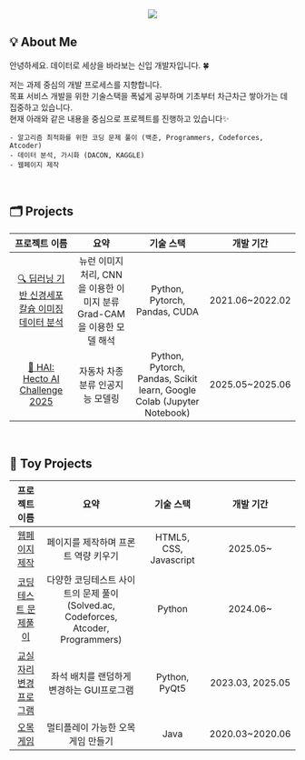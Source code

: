 <div align="center">
   <img src="https://capsule-render.vercel.app/api?type=waving&color=gradient&customColorList=0,1,2,3,6,10,14,16,18,19,20,21,24,25,26,27,30&height=180&text=TAEHEE's%20github🛫&animation=twinkling&fontColor=ffffff&fontSize=50" />
    </div>
    <div style="text-align: left;"> 
</div>


## 💡 About Me
안녕하세요. 데이터로 세상을 바라보는 신입 개발자입니다. 🍀
<br>

저는 과제 중심의 개발 프로세스를 지향합니다.<br>
목표 서비스 개발을 위한 기술스택을 폭넓게 공부하며 기초부터 차근차근 쌓아가는 데 집중하고 있습니다.<br>
현재 아래와 같은 내용을 중심으로 프로젝트를 진행하고 있습니다✨
```
- 알고리즘 최적화를 위한 코딩 문제 풀이 (백준, Programmers, Codeforces, Atcoder)
- 데이터 분석, 가시화 (DACON, KAGGLE)
- 웹페이지 제작
```


<br>

<!--
## 🛠️ Tech Stacks 
|Category|Tech Stack|
|:---:|:---:|
|**Programming Languages** |<p align="left"> <img src="https://img.shields.io/badge/Python-3776AB?style=for-the-badge&logo=Python&logoColor=white"> <img src="https://img.shields.io/badge/C-A8B9CC?style=for-the-badge&logo=C&logoColor=white"> </p> |
|**Library**|<p align="left"> <img alt="Static Badge" src="https://img.shields.io/badge/Pytorch-EE4C2C?style=for-the-badge&logo=Pytorch&logoColor=white"> <img alt="Static Badge" src="https://img.shields.io/badge/Pandas-%23150458?style=for-the-badge&logo=Pandas&logoColor=white"> <img alt="Static Badge" src="https://img.shields.io/badge/Selenium-%2343B02A?style=for-the-badge&logo=selenium&logoColor=white"> </p> |
|**Tool**|<p align="left"> <img src="https://img.shields.io/badge/Git-F05032?style=for-the-badge&logo=Git&logoColor=white"> <img alt="Static Badge" src="https://img.shields.io/badge/jupyter-%23F37626?style=for-the-badge&logo=jupyter&logoColor=white"> </p> |
|**Colabration**|<p align="left"> <img src="https://img.shields.io/badge/Notion-%23000000.svg?style=for-the-badge&logo=notion&logoColor=white"/>  <img src="https://img.shields.io/badge/Slack-4A154B?style=for-the-badge&logo=slack&logoColor=white"/> </p> |
<br>
-->

## 🗂️ Projects
|프로젝트 이름|요약|기술 스택|개발 기간|
|:---:|:---:|:---:|:---:|
|[🔍 딥러닝 기반 신경세포 칼슘 이미징 데이터 분석](https://github.com/taeddy/Neuron_CNN_Interpretation)|뉴런 이미지 처리, CNN을 이용한 이미지 분류 Grad-CAM을 이용한 모델 해석|Python, Pytorch, Pandas, CUDA|2021.06~2022.02|
|[🤖 HAI: Hecto AI Challenge 2025](https://github.com/taeddy/HAI-Hecto-AI-Challenge-2025)|자동차 차종 분류 인공지능 모델링|Python, Pytorch, Pandas, Scikit learn, Google Colab (Jupyter Notebook)|2025.05~2025.06|

<br>

## 🤖 Toy Projects
|프로젝트 이름|요약|기술 스택|개발 기간|
|:---:|:---:|:---:|:---:|
|[웹페이지 제작](https://github.com/taeddy/htmlProjects)|페이지를 제작하며 프론트 역량 키우기|HTML5, CSS, Javascript|2025.05~|
|[코딩 테스트 문제풀이](https://github.com/taeddy/codingTest)|다양한 코딩테스트 사이트의 문제 풀이<br>(Solved.ac, Codeforces, Atcoder, Programmers)|Python|2024.06~|
|[교실 자리변경 프로그램](https://github.com/taeddy/ReplaceSeat)|좌석 배치를 랜덤하게 변경하는 GUI프로그램|Python, PyQt5|2023.03, 2025.05|
|[오목 게임](https://github.com/taeddy/GomokuGame)|멀티플레이 가능한 오목 게임 만들기|Java|2020.03~2020.06|

<br>

<!--
## 🏅 Stats 
<div align="center>
    <img src="https://github-readme-stats.vercel.app/api?username=taeddy" height="160" /> 
    <img src="https://github-readme-stats.vercel.app/api/top-langs/?username=taeddy&layout=compact" height="160" />
</div> 
<br>
<div align="center">
<a href="https://www.gitanimals.org/en_US?utm_medium=image&utm_source=taeddy&utm_content=farm">
<img
  src="https://render.gitanimals.org/farms/taeddy"
  width="500"
  height="250"
/>
</a>
</div>
-->



